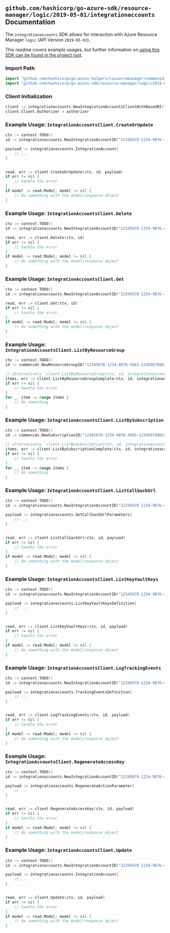 
## `github.com/hashicorp/go-azure-sdk/resource-manager/logic/2019-05-01/integrationaccounts` Documentation

The `integrationaccounts` SDK allows for interaction with Azure Resource Manager `logic` (API Version `2019-05-01`).

This readme covers example usages, but further information on [using this SDK can be found in the project root](https://github.com/hashicorp/go-azure-sdk/tree/main/docs).

### Import Path

```go
import "github.com/hashicorp/go-azure-helpers/resourcemanager/commonids"
import "github.com/hashicorp/go-azure-sdk/resource-manager/logic/2019-05-01/integrationaccounts"
```


### Client Initialization

```go
client := integrationaccounts.NewIntegrationAccountsClientWithBaseURI("https://management.azure.com")
client.Client.Authorizer = authorizer
```


### Example Usage: `IntegrationAccountsClient.CreateOrUpdate`

```go
ctx := context.TODO()
id := integrationaccounts.NewIntegrationAccountID("12345678-1234-9876-4563-123456789012", "example-resource-group", "integrationAccountValue")

payload := integrationaccounts.IntegrationAccount{
	// ...
}


read, err := client.CreateOrUpdate(ctx, id, payload)
if err != nil {
	// handle the error
}
if model := read.Model; model != nil {
	// do something with the model/response object
}
```


### Example Usage: `IntegrationAccountsClient.Delete`

```go
ctx := context.TODO()
id := integrationaccounts.NewIntegrationAccountID("12345678-1234-9876-4563-123456789012", "example-resource-group", "integrationAccountValue")

read, err := client.Delete(ctx, id)
if err != nil {
	// handle the error
}
if model := read.Model; model != nil {
	// do something with the model/response object
}
```


### Example Usage: `IntegrationAccountsClient.Get`

```go
ctx := context.TODO()
id := integrationaccounts.NewIntegrationAccountID("12345678-1234-9876-4563-123456789012", "example-resource-group", "integrationAccountValue")

read, err := client.Get(ctx, id)
if err != nil {
	// handle the error
}
if model := read.Model; model != nil {
	// do something with the model/response object
}
```


### Example Usage: `IntegrationAccountsClient.ListByResourceGroup`

```go
ctx := context.TODO()
id := commonids.NewResourceGroupID("12345678-1234-9876-4563-123456789012", "example-resource-group")

// alternatively `client.ListByResourceGroup(ctx, id, integrationaccounts.DefaultListByResourceGroupOperationOptions())` can be used to do batched pagination
items, err := client.ListByResourceGroupComplete(ctx, id, integrationaccounts.DefaultListByResourceGroupOperationOptions())
if err != nil {
	// handle the error
}
for _, item := range items {
	// do something
}
```


### Example Usage: `IntegrationAccountsClient.ListBySubscription`

```go
ctx := context.TODO()
id := commonids.NewSubscriptionID("12345678-1234-9876-4563-123456789012")

// alternatively `client.ListBySubscription(ctx, id, integrationaccounts.DefaultListBySubscriptionOperationOptions())` can be used to do batched pagination
items, err := client.ListBySubscriptionComplete(ctx, id, integrationaccounts.DefaultListBySubscriptionOperationOptions())
if err != nil {
	// handle the error
}
for _, item := range items {
	// do something
}
```


### Example Usage: `IntegrationAccountsClient.ListCallbackUrl`

```go
ctx := context.TODO()
id := integrationaccounts.NewIntegrationAccountID("12345678-1234-9876-4563-123456789012", "example-resource-group", "integrationAccountValue")

payload := integrationaccounts.GetCallbackUrlParameters{
	// ...
}


read, err := client.ListCallbackUrl(ctx, id, payload)
if err != nil {
	// handle the error
}
if model := read.Model; model != nil {
	// do something with the model/response object
}
```


### Example Usage: `IntegrationAccountsClient.ListKeyVaultKeys`

```go
ctx := context.TODO()
id := integrationaccounts.NewIntegrationAccountID("12345678-1234-9876-4563-123456789012", "example-resource-group", "integrationAccountValue")

payload := integrationaccounts.ListKeyVaultKeysDefinition{
	// ...
}


read, err := client.ListKeyVaultKeys(ctx, id, payload)
if err != nil {
	// handle the error
}
if model := read.Model; model != nil {
	// do something with the model/response object
}
```


### Example Usage: `IntegrationAccountsClient.LogTrackingEvents`

```go
ctx := context.TODO()
id := integrationaccounts.NewIntegrationAccountID("12345678-1234-9876-4563-123456789012", "example-resource-group", "integrationAccountValue")

payload := integrationaccounts.TrackingEventsDefinition{
	// ...
}


read, err := client.LogTrackingEvents(ctx, id, payload)
if err != nil {
	// handle the error
}
if model := read.Model; model != nil {
	// do something with the model/response object
}
```


### Example Usage: `IntegrationAccountsClient.RegenerateAccessKey`

```go
ctx := context.TODO()
id := integrationaccounts.NewIntegrationAccountID("12345678-1234-9876-4563-123456789012", "example-resource-group", "integrationAccountValue")

payload := integrationaccounts.RegenerateActionParameter{
	// ...
}


read, err := client.RegenerateAccessKey(ctx, id, payload)
if err != nil {
	// handle the error
}
if model := read.Model; model != nil {
	// do something with the model/response object
}
```


### Example Usage: `IntegrationAccountsClient.Update`

```go
ctx := context.TODO()
id := integrationaccounts.NewIntegrationAccountID("12345678-1234-9876-4563-123456789012", "example-resource-group", "integrationAccountValue")

payload := integrationaccounts.IntegrationAccount{
	// ...
}


read, err := client.Update(ctx, id, payload)
if err != nil {
	// handle the error
}
if model := read.Model; model != nil {
	// do something with the model/response object
}
```
